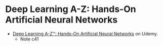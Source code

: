 # Deep Learning A-Z: Hands-On Artificial Neural Networks

- [Deep Learning A-Z™: Hands-On Artificial Neural Networks](https://www.udemy.com/deeplearning) on Udemy.  
	- Note c41